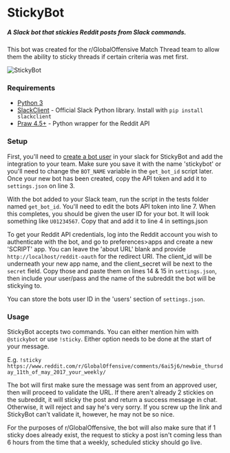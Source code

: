 # StickyBot

##### A Slack bot that stickies Reddit posts from Slack commands.

This bot was created for the r/GlobalOffensive Match Thread team to allow them the ability to sticky threads if certain criteria was met first.

![StickyBot](https://i.imgur.com/oTiT1aa.png)

### Requirements
* [Python 3](https://www.python.org/downloads/)
* [SlackClient](https://github.com/slackapi/python-slackclient) - Official Slack Python library. Install with `pip install slackclient`
* [Praw 4.5+](https://praw.readthedocs.io/en/latest/) - Python wrapper for the Reddit API

### Setup
First, you'll need to [create a bot user](https://my.slack.com/services/new/bot) in your slack for StickyBot and add the integration to your team. 
Make sure you save it with the name 'stickybot' or you'll need to change the `BOT_NAME` variable in the `get_bot_id` script later. Once your new bot 
has been created, copy the API token and add it to `settings.json` on line 3. 

With the bot added to your Slack team, run the script in the tests folder named `get_bot_id`. You'll need to edit the bots API token into line 7. 
When this completes, you should be given the user ID for your bot. It will look something like `U01234567`. Copy that and add it to line 4 in settings.json

To get your Reddit API credentials, log into the Reddit account you wish to authenticate with the bot, and go to preferences>apps and create a new 'SCRIPT' app.
You can leave the 'about URL' blank and provide `http://localhost/reddit-oauth` for the redirect URI. The client_id will be underneath your new app name, and the
client_secret will be next to the `secret` field. Copy those and paste them on lines 14 & 15 in `settings.json`, then include your user/pass and the name of the 
subreddit the bot will be stickying to. 

You can store the bots user ID in the 'users' section of `settings.json`.

### Usage
StickyBot accepts two commands. You can either mention him with `@stickybot` or use `!sticky`. Either option needs to be done at the start of your message.

E.g. `!sticky https://www.reddit.com/r/GlobalOffensive/comments/6ai5j6/newbie_thursday_11th_of_may_2017_your_weekly/`

The bot will first make sure the message was sent from an approved user, then will proceed to validate the URL. If there aren't already 2 stickies on the 
subreddit, it will sticky the post and return a success message in chat. Otherwise, it will reject and say he's very sorry. If you screw up the link and StickyBot
can't validate it, however, he may not be so nice. 

For the purposes of r/GlobalOffensive, the bot will also make sure that if 1 sticky does already exist, the request to sticky a post isn't coming less than 6 
hours from the time that a weekly, scheduled sticky should go live.
